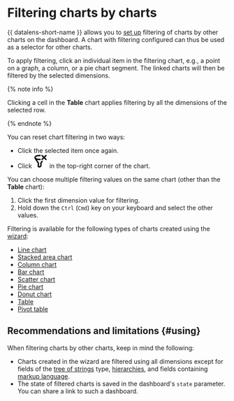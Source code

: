 # Filtering charts by charts

{{ datalens-short-name }} allows you to [set up](../operations/dashboard/add-filtration.md) filtering of charts by other charts on the dashboard. A chart with filtering configured can thus be used as a selector for other charts.

To apply filtering, click an individual item in the filtering chart, e.g., a point on a graph, a column, or a pie chart segment. The linked charts will then be filtered by the selected dimensions.

{% note info %}

Clicking a cell in the **Table** chart applies filtering by all the dimensions of the selected row.

{% endnote %}

You can reset chart filtering in two ways:

* Click the selected item once again.
* Click ![image](../../_assets/datalens/clear-filters.svg) in the top-right corner of the chart.

You can choose multiple filtering values on the same chart (other than the **Table** chart):

1. Click the first dimension value for filtering.
1. Hold down the `Ctrl` (`Cmd`) key on your keyboard and select the other values.

Filtering is available for the following types of charts created using the [wizard](../concepts/chart/dataset-based-charts.md):

* [Line chart](../visualization-ref/line-chart.md)
* [Stacked area chart](../visualization-ref/area-chart.md)
* [Column chart](../visualization-ref/column-chart.md)
* [Bar chart](../visualization-ref/bar-chart.md)
* [Scatter chart](../visualization-ref/scatter-chart.md)
* [Pie chart](../visualization-ref/pie-chart.md)
* [Donut chart](../visualization-ref/ring-chart.md)
* [Table](../visualization-ref/table-chart.md)
* [Pivot table](../visualization-ref/pivot-table-chart.md)


## Recommendations and limitations {#using}

When filtering charts by other charts, keep in mind the following:

* Charts created in the wizard are filtered using all dimensions except for fields of the [tree of strings](../concepts/data-types.md#tree-hierarchy) type, [hierarchies](../operations/chart/add-hierarchy.md), and fields containing [markup language](../function-ref/markup-functions.md).
* The state of filtered charts is saved in the dashboard's `state` parameter. You can share a link to such a dashboard.
